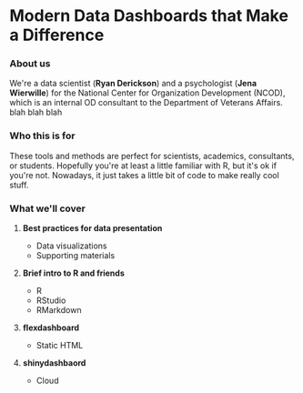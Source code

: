 # Modern Data Dashboards that Make a Difference

### About us

We're a data scientist (**Ryan Derickson**) and a psychologist (**Jena Wierwille**) for the National Center for Organization Development (NCOD), which is an internal OD consultant to the Department of Veterans Affairs.  blah blah blah





### Who this is for

These tools and methods are perfect for scientists, academics, consultants, or students. Hopefully you're at least a little familiar with R, but it's ok if you're not. Nowadays, it just takes a little bit of code to make really cool stuff.





### What we'll cover

1. **Best practices for data presentation**
    + Data visualizations
    + Supporting materials

2. **Brief intro to R and friends**
    + R
    + RStudio
    + RMarkdown

3. **flexdashboard**
    + Static HTML

4. **shinydashbaord**
    + Cloud
    











